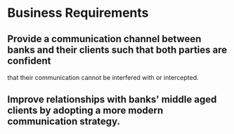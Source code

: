 # Business Requirements

## Provide a communication channel between banks and their clients such that both parties are confident 
that their communication cannot be interfered with or intercepted. 

## Improve relationships with banks' middle aged clients by adopting a more modern communication strategy.
